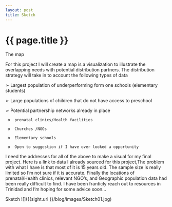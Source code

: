 ```yaml
---
layout: post
title: Sketch
---
```


{{ page.title }}
================
The map

For this project I will create a map is a visualization to illustrate the overlapping needs with potential distribution partners. The distribution strategy will take in to account the following types of data

➢	Largest population of underperforming form one schools (elementary students)

➢	Large populations of children that do not have access to preschool

➢	Potential partnership networks already in place

     o	prenatal clinics/Health facilities
     
     o	Churches /NGOs

     o	Elementary schools 

     o	Open to suggestion if I have over looked a opportunity

I need the addresses for all of the above to make a visual for my final project. Here is a link to data I already sourced for this project,The problem with what I have is that most of it is 15 years old. The sample size is really limited so I’m not sure if it is accurate. Finally the locations of prenatal/Health clinics, relevant NGO’s, and Geographic population data had been really difficult to find. I have been franticly reach out to resources in Trinidad and I’m hoping for some advice soon…

<p class="meta">


Sketch
 ![]({{sight.url }}/blog/images/Sketch01.jpg) 
